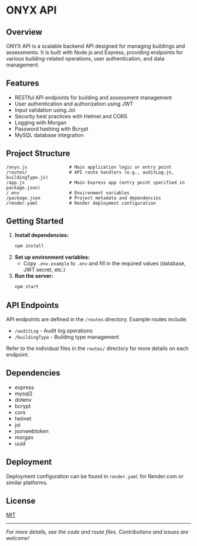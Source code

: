 # ONYX API

## Overview
ONYX API is a scalable backend API designed for managing buildings and assessments. It is built with Node.js and Express, providing endpoints for various building-related operations, user authentication, and data management.

## Features
- RESTful API endpoints for building and assessment management
- User authentication and authorization using JWT
- Input validation using Joi
- Security best practices with Helmet and CORS
- Logging with Morgan
- Password hashing with Bcrypt
- MySQL database integration

## Project Structure
```
/onyx.js                # Main application logic or entry point
/routes/                # API route handlers (e.g., auditLog.js, buildingType.js)
/app.js                 # Main Express app (entry point specified in package.json)
/.env                   # Environment variables
/package.json           # Project metadata and dependencies
/render.yaml            # Render deployment configuration
```

## Getting Started
1. **Install dependencies:**
   ```bash
   npm install
   ```
2. **Set up environment variables:**
   - Copy `.env.example` to `.env` and fill in the required values (database, JWT secret, etc.)
3. **Run the server:**
   ```bash
   npm start
   ```

## API Endpoints
API endpoints are defined in the `/routes` directory. Example routes include:
- `/auditLog` - Audit log operations
- `/buildingType` - Building type management

Refer to the individual files in the `routes/` directory for more details on each endpoint.

## Dependencies
- express
- mysql2
- dotenv
- bcrypt
- cors
- helmet
- joi
- jsonwebtoken
- morgan
- uuid

## Deployment
Deployment configuration can be found in `render.yaml` for Render.com or similar platforms.

## License
[MIT](LICENSE)

---
*For more details, see the code and route files. Contributions and issues are welcome!*
